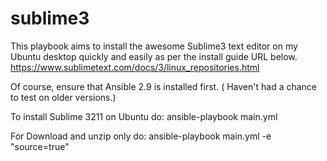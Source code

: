 # sublime3
This playbook aims to install the awesome Sublime3 text editor on my Ubuntu desktop quickly and easily as per the install guide URL below.
https://www.sublimetext.com/docs/3/linux_repositories.html 

Of course, ensure that Ansible 2.9 is installed first.
( Haven't had a chance to test on older versions.)

To install Sublime 3211 on Ubuntu do:
ansible-playbook main.yml

For Download and unzip only do:
ansible-playbook main.yml -e "source=true"
